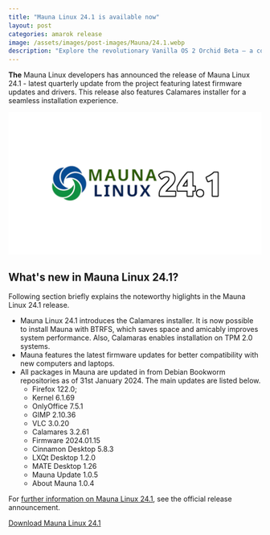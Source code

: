 ```yaml
---
title: "Mauna Linux 24.1 is available now"
layout: post
categories: amarok release
image: /assets/images/post-images/Mauna/24.1.webp
description: "Explore the revolutionary Vanilla OS 2 Orchid Beta – a complete rewrite for stability, security, and speed. Download now for a seamless computing experience! 🚀 #VanillaOS #OrchidBeta #TechUpdate"
---
```


**The** Mauna Linux developers has announced the release of Mauna Linux 24.1 - latest quarterly update from the project featuring latest firmware updates and drivers. This release also features Calamares installer for a seamless installation experience.

![Mauna Linux 24.1 featured image](/assets/images/post-images/Mauna/24.1.webp)

## What's new in Mauna Linux 24.1?
Following section briefly explains the noteworthy higlights in the Mauna Linux 24.1 release.

- Mauna Linux 24.1 introduces the Calamares installer. It is now possible to install Mauna with BTRFS, which saves space and amicably improves system performance. Also, Calamaras enables installation on TPM 2.0 systems.
- Mauna features the latest firmware updates for better compatibility with new computers and laptops.
- All packages in Mauna are updated in from Debian Bookworm repositories as of 31st January 2024. The main updates are listed below.
  - Firefox 122.0;
  - Kernel 6.1.69
  - OnlyOffice 7.5.1
  - GIMP 2.10.36
  - VLC 3.0.20
  - Calamares 3.2.61
  - Firmware 2024.01.15
  - Cinnamon Desktop 5.8.3
  - LXQt Desktop 1.2.0
  - MATE Desktop 1.26
  - Mauna Update 1.0.5
  - About Mauna 1.0.4

For [further information on Mauna Linux 24.1](https://magazine.maunalinux.top/2024/02/mauna-linux-241-lamcado.html), see the official release announcement.

<a href="https://maunalinux.top/download/" class="download">Download Mauna Linux 24.1</a>
